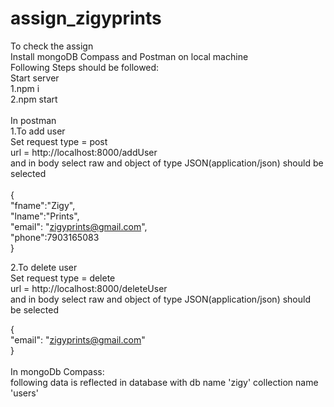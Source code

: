 # assign_zigyprints
To check the assign<br>
Install mongoDB Compass and Postman on local machine <br>
Following Steps should be followed:<br>
Start server<br>
1.npm i<br>
2.npm start<br><br>
In postman <br>
1.To add user<br>
Set request type = post <br>
url = http://localhost:8000/addUser<br>
and in body select raw and object of type JSON(application/json) should be selected<br>
<br>
{<br>
    "fname":"Zigy",<br>
    "lname":"Prints",<br>
    "email": "zigyprints@gmail.com",<br>
    "phone":7903165083<br>
}

2.To delete user<br>
Set request type = delete <br>
url = http://localhost:8000/deleteUser<br>
and in body select raw and object of type JSON(application/json) should <br>be selected<br>

{<br>
    "email": "zigyprints@gmail.com"<br>
}<br>
<br>
In mongoDb Compass:<br>
following data is reflected in database with db name 'zigy' collection name 'users'<br>
</p >
